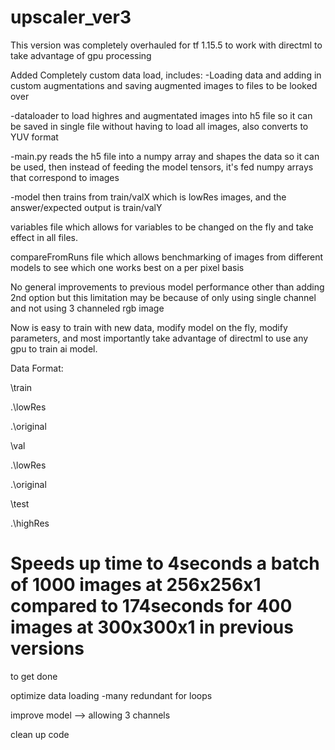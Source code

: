 # upscaler_ver3

This version was completely overhauled for tf 1.15.5 to work with directml to take advantage of gpu processing

Added Completely custom data load, includes:
-Loading data and adding in custom augmentations and saving augmented images to files to be looked over

-dataloader to load highres and augmentated images into h5 file so it can be saved in single file without having to load all images, also converts to YUV format

-main.py reads the h5 file into a numpy array and shapes the data so it can be used, then instead of feeding the model tensors, it's fed numpy arrays that correspond to images

-model then trains from train/valX which is lowRes images, and the answer/expected output is train/valY

variables file which allows for variables to be changed on the fly and take effect in all files.

compareFromRuns file which allows benchmarking of images from different models to see which one works best on a per pixel basis

No general improvements to previous model performance other than adding 2nd option but this limitation may be because of only using single channel and not using 3 channeled rgb image

Now is easy to train with new data, modify model on the fly, modify parameters, and most importantly take advantage of directml to use any gpu to train ai model.

Data Format:

\train

.\lowRes

.\original

\val

.\lowRes

.\original

\test

.\highRes

# Speeds up time to 4seconds a batch of 1000 images at 256x256x1 compared to 174seconds for 400 images at 300x300x1 in previous versions


to get done

optimize data loading -many redundant for loops

improve model --> allowing 3 channels

clean up code

